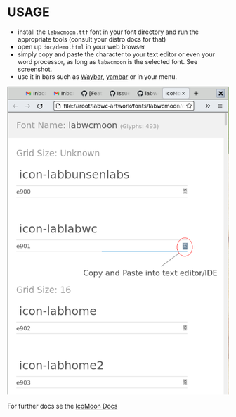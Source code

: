 # USAGE

- install the `labwcmoon.ttf` font in your font directory and run the appropriate tools (consult your distro docs for that)
- open up `doc/demo.html` in your web browser
- simply copy and paste the character to your text editor or even your word processor, as long as `labwcmoon` is the selected font. See screenshot.
- use it in bars such as [Waybar](https://github.com/Alexays/Waybar), [yambar](https://codeberg.org/dnkl/yambar) or in your menu.

![labwcmoon demo](lwc-font-usage.png)

For further docs se the [IcoMoon Docs](https://icomoon.io/#docs)
